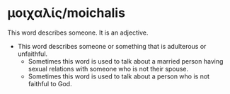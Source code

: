 # μοιχαλίς/moichalis
This word describes someone. It is an adjective.

* This word describes someone or something that is adulterous or unfaithful.
    * Sometimes this word is used to talk about a married person having sexual relations with someone who is not their spouse.
    * Sometimes this word is used to talk about a person who is not faithful to God.
